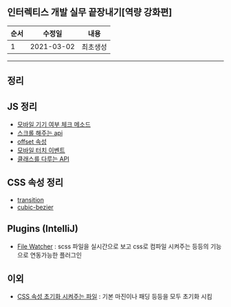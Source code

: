 인터렉티스 개발 실무 끝장내기[역량 강화편]
-
|순서|수정일|내용|
|---|---|---|
|1|2021-03-02|최초생성|
---
정리
-

JS 정리
-
* [모바일 기기 여부 체크 메소드](./README/js/mobileCheck.md "모바일 기기 여부 체크")
* [스크롤 해주는 api](./README/js/scroll.md "스크롤 해주는 api")
* [offset 속성](./README/js/offset.md "offset 속성")
* [모바일 터치 이벤트](./README/js/mobileTouch.md "모바일 터치 이벤트")
* [클래스를 다루는 API](./README/js/classAddAndRemove.md "클래스를 다루는 API")

CSS 속성 정리
-
* [transition](./README/css/transition.md "transition")
* [cubic-bezier](./README/css/cubic-bezier.md "cubic-bezier")


Plugins (IntelliJ)
-
* [File Watcher](https://way-be-developer.tistory.com/162 "File Watcher") : scss 파일을 실시간으로 보고 css로 컴파일 시켜주는 등등의 기능으로 연동가능한 플러그인

이외
-
* [CSS 속성 초기화 시켜주는 파일](./README/css/resetCss.md "CSS 속성 초기화 시켜주는 파일") : 기본 마진이나 패딩 등등을 모두 초기화 시킴
